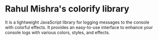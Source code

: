 # Rahul Mishra's colorify library

It is a lightweight JavaScript library for logging messages to the console with colorful effects. It provides an easy-to-use interface to enhance your console logs with various colors, styles, and effects.
